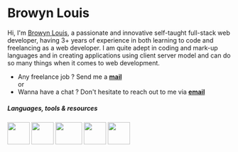 # Browyn Louis

Hi, I'm <a href="">Browyn Louis</a>, a passionate and innovative self-taught full-stack web developer, having 3+ years of experience in both learning to code and freelancing as a web developer. I am quite adept in coding and mark-up languages and in creating applications using client server model and can do so many things when it comes to web development.

<ul>
  <li> Any freelance job ? Send me a <b><a href="mailto:browynlouis2@gmail.com">mail</a></b></li>
  or
  <li> Wanna have a chat ? Don't hesitate to reach out to me via <b><a href="mailto:browynlouis2@gmail.com">email</a></b></li>
</ul>


<h5>Languages, tools & resources</h5>
<img src="https://cdn-icons-png.flaticon.com/512/919/919827.png" width="50" height="50">

<img src="https://cdn-icons-png.flaticon.com/512/5968/5968242.png" width="50" height="50">

<img src="https://flyclipart.com/thumb2/computer-icons-logo-brand-javascript-javaserver-pages-free-892749.png" width="60" height="50">

<img src="https://cdn-icons-png.flaticon.com/512/919/919827.png" width="50" height="50">

<img src="https://cdn-icons-png.flaticon.com/512/919/919827.png" width="50" height="50">

